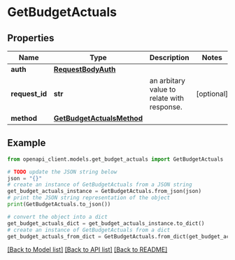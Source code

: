 # GetBudgetActuals


## Properties

Name | Type | Description | Notes
------------ | ------------- | ------------- | -------------
**auth** | [**RequestBodyAuth**](RequestBodyAuth.md) |  | 
**request_id** | **str** | an arbitary value to relate with response. | [optional] 
**method** | [**GetBudgetActualsMethod**](GetBudgetActualsMethod.md) |  | 

## Example

```python
from openapi_client.models.get_budget_actuals import GetBudgetActuals

# TODO update the JSON string below
json = "{}"
# create an instance of GetBudgetActuals from a JSON string
get_budget_actuals_instance = GetBudgetActuals.from_json(json)
# print the JSON string representation of the object
print(GetBudgetActuals.to_json())

# convert the object into a dict
get_budget_actuals_dict = get_budget_actuals_instance.to_dict()
# create an instance of GetBudgetActuals from a dict
get_budget_actuals_from_dict = GetBudgetActuals.from_dict(get_budget_actuals_dict)
```
[[Back to Model list]](../README.md#documentation-for-models) [[Back to API list]](../README.md#documentation-for-api-endpoints) [[Back to README]](../README.md)


